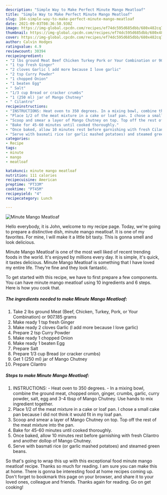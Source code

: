 ```yaml
---
description: "Simple Way to Make Perfect Minute Mango Meatloaf"
title: "Simple Way to Make Perfect Minute Mango Meatloaf"
slug: 104-simple-way-to-make-perfect-minute-mango-meatloaf
date: 2021-09-03T08:36:50.930Z
image: https://img-global.cpcdn.com/recipes/ef74dc595d685dbb/680x482cq70/minute-mango-meatloaf-recipe-main-photo.jpg
thumbnail: https://img-global.cpcdn.com/recipes/ef74dc595d685dbb/680x482cq70/minute-mango-meatloaf-recipe-main-photo.jpg
cover: https://img-global.cpcdn.com/recipes/ef74dc595d685dbb/680x482cq70/minute-mango-meatloaf-recipe-main-photo.jpg
author: Calvin Hodges
ratingvalue: 4.9
reviewcount: 30394
recipeingredient:
- "2 lbs ground Meat Beef Chicken Turkey Pork or Your Combination or 907185 grams"
- "1 tsp fresh Ginger"
- "2 cloves Garlic l add more because I love garlic"
- "2 tsp Curry Powder"
- "1 chopped Onion"
- "1 beaten Egg"
- " Salt"
- "1/3 cup Bread or cracker crumbs"
- "1 (250 ml) jar of Mango Chutney"
- " Cilantro"
recipeinstructions:
- "INSTRUCTIONS: Heat oven to 350 degrees. In a mixing bowl, combine the ground meat, chopped onion, ginger, crumbs, garlic, curry powder, salt, egg and 3-4 tbsp of Mango Chutney. Use hands to mix ingredient together."
- "Place 1/2 of the meat mixture in a cake or loaf pan. I chose a small cake pan because I did not think it would fit in my loaf pan."
- "Scoop and smear a layer of Mango Chutney on top. Top off the rest of the meat mixture into the pan."
- "Bake for 45-60 minutes until cooked thoroughly."
- "Once baked, allow 10 minutes rest before garnishing with fresh Cilantro and another dollop of Mango Chutney."
- "Serve with basmati rice (or garlic mashed potatoes) and steamed green beans."
categories:
- Recipe
tags:
- minute
- mango
- meatloaf

katakunci: minute mango meatloaf 
nutrition: 111 calories
recipecuisine: American
preptime: "PT33M"
cooktime: "PT45M"
recipeyield: "4"
recipecategory: Lunch

---
```



![Minute Mango Meatloaf](https://img-global.cpcdn.com/recipes/ef74dc595d685dbb/680x482cq70/minute-mango-meatloaf-recipe-main-photo.jpg)

Hello everybody, it is John, welcome to my recipe page. Today, we're going to prepare a distinctive dish, minute mango meatloaf. It is one of my favorites. For mine, I will make it a little bit tasty. This is gonna smell and look delicious.

Minute Mango Meatloaf is one of the most well liked of recent trending foods in the world. It's enjoyed by millions every day. It is simple, it's quick, it tastes delicious. Minute Mango Meatloaf is something that I have loved my entire life. They're fine and they look fantastic.




To get started with this recipe, we have to first prepare a few components. You can have minute mango meatloaf using 10 ingredients and 6 steps. Here is how you cook that.

<!--inarticleads1-->

##### The ingredients needed to make Minute Mango Meatloaf:

1. Take 2 lbs ground Meat (Beef, Chicken, Turkey, Pork, or Your Combination) or 907.185 grams
1. Make ready 1 tsp fresh Ginger
1. Make ready 2 cloves Garlic (l add more because I love garlic)
1. Prepare 2 tsp Curry Powder
1. Make ready 1 chopped Onion
1. Make ready 1 beaten Egg
1. Prepare  Salt
1. Prepare 1/3 cup Bread (or cracker crumbs)
1. Get 1 (250 ml) jar of Mango Chutney
1. Prepare  Cilantro




<!--inarticleads2-->

##### Steps to make Minute Mango Meatloaf:

1. INSTRUCTIONS: - Heat oven to 350 degrees. - In a mixing bowl, combine the ground meat, chopped onion, ginger, crumbs, garlic, curry powder, salt, egg and 3-4 tbsp of Mango Chutney. Use hands to mix ingredient together.
1. Place 1/2 of the meat mixture in a cake or loaf pan. I chose a small cake pan because I did not think it would fit in my loaf pan.
1. Scoop and smear a layer of Mango Chutney on top. Top off the rest of the meat mixture into the pan.
1. Bake for 45-60 minutes until cooked thoroughly.
1. Once baked, allow 10 minutes rest before garnishing with fresh Cilantro and another dollop of Mango Chutney.
1. Serve with basmati rice (or garlic mashed potatoes) and steamed green beans.




So that's going to wrap this up with this exceptional food minute mango meatloaf recipe. Thanks so much for reading. I am sure you can make this at home. There is gonna be interesting food at home recipes coming up. Don't forget to bookmark this page on your browser, and share it to your loved ones, colleague and friends. Thanks again for reading. Go on get cooking!
